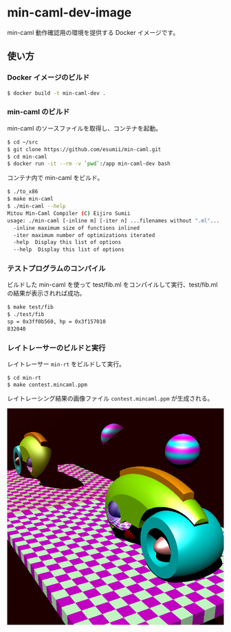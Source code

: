 # min-caml-dev-image

min-caml 動作確認用の環境を提供する Docker イメージです。

## 使い方

### Docker イメージのビルド

```sh
$ docker build -t min-caml-dev .
```

### min-caml のビルド

min-caml のソースファイルを取得し、コンテナを起動。

```sh
$ cd ~/src
$ git clone https://github.com/esumii/min-caml.git
$ cd min-caml
$ docker run -it --rm -v `pwd`:/app min-caml-dev bash
```

コンテナ内で min-caml をビルド。

```sh
$ ./to_x86
$ make min-caml
$ ./min-caml --help
Mitou Min-Caml Compiler (C) Eijiro Sumii
usage: ./min-caml [-inline m] [-iter n] ...filenames without ".ml"...
  -inline maximum size of functions inlined
  -iter maximum number of optimizations iterated
  -help  Display this list of options
  --help  Display this list of options
```

### テストプログラムのコンパイル

ビルドした min-caml を使って test/fib.ml をコンパイルして実行、test/fib.ml の結果が表示されれば成功。

```sh
$ make test/fib
$ ./test/fib
sp = 0x3ff0b560, hp = 0x3f157010
832040
```

### レイトレーサーのビルドと実行

レイトレーサー `min-rt` をビルドして実行。

```
$ cd min-rt
$ make contest.mincaml.ppm
```

レイトレーシング結果の画像ファイル `contest.mincaml.ppm` が生成される。

![contest.mincaml.ppm](contest.png)
